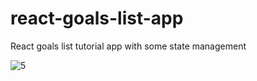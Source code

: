 # react-goals-list-app
React goals list tutorial app with some state management

<img alt="5" src="https://github.com/user-attachments/assets/01dd2b87-7df9-40d0-aa8e-3b4f111d6bfb" />
